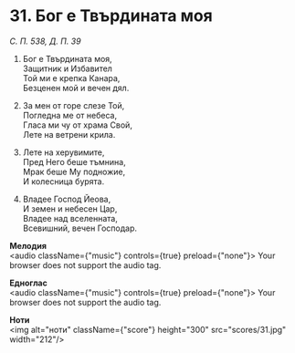 # 31. Бог е Твърдината моя  

*С. П. 538, Д. П. 39*  

1. Бог е Твърдината моя,  
Защитник и Избавител  
Той ми е крепка Канара,  
Безценен мой и вечен дял.  

2. За мен от горе слезе Той,  
Погледна ме от небеса,  
Гласа ми чу от храма Свой,  
Лете на ветрени крила.  

3. Лете на херувимите,  
Пред Него беше тъмнина,  
Мрак беше Му подножие,  
И колесница бурята.  

4. Владее Господ Йеова,  
И земен и небесен Цар,  
Владее над вселенната,  
Всевишний, вечен Господар.  

__Мелодия__  
<audio className={"music"} controls={true} preload={"none"}><source src="mp3/31.mp3" type="audio/mpeg"/>
Your browser does not support the audio tag.
</audio>  

__Едноглас__  
<audio className={"music"} controls={true} preload={"none"}><source src="transp/31.mp3" type="audio/mpeg"/>
Your browser does not support the audio tag.
</audio>  

__Ноти__  
<img alt="ноти" className={"score"} height="300" src="scores/31.jpg" width="212"/>
